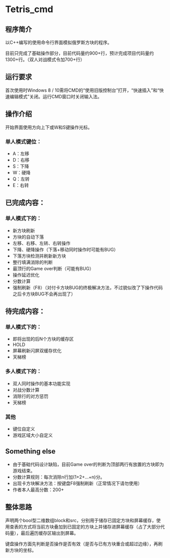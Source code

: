 # Tetris_cmd

## 程序简介

以C++编写的使用命令行界面模拟俄罗斯方块的程序。

目前只完成了基础操作部分，目前代码量约900+行，预计完成项目代码量约1300+行。（双人对战模式令加700+行）

## 运行要求

首次使用时Windows 8 / 10需将CMD的“使用旧版控制台”打开，“快速插入”和“快速编辑模式”关闭。运行CMD窗口时关闭输入法。

## 操作介绍

开始界面使用方向上下或W和S键操作光标。

### 单人模式键位：

- A：左移
- D：右移
- S：下降
- W：硬降
- Q：左转
- E：右转

## 已完成内容：

### 单人模式下的：

- 新方块刷新
- 方块的自动下落
- 左移、右移、左转、右转操作
- 下降、硬降操作（下落+移动同时操作时可能有BUG）
- 下落方块检测并刷新新方块
- 整行填满消除的判断
- 最顶行的Game over判断（可能有BUG）
- 操作延迟优化
- 分数计算
- 强制刷新（F8）（对付卡方块BUG的终极解决方法，不过貌似改了下操作代码之后卡方块BUG不会再出现了）

## 待完成内容：

### 单人模式下的：

- 即将出现的后N个方块的缓存区
- HOLD
- 屏幕刷新闪屏双缓存优化
- 天梯榜

### 多人模式下的：

- 双人同时操作的基本功能实现
- 对战分数计算
- 消除行的对方惩罚
- 天梯榜

### 其他

- 键位自定义
- 游戏区域大小自定义

## Something else

- 由于基础代码设计缺陷，目前Game over的判断为顶部两行有放置的方块即为游戏结束。
- 分数计算规则：每次消除n行加(1+2+...+n)分。
- 出现卡方块解决方法：按键盘F8强制刷新（正常情况下请勿使用）
- 作者本人最高分数：200+

## 整体思路

声明两个bool型二维数组block和src，分别用于储存已固定方块和屏幕缓存，使用查表的方式将当前方块叠加到已固定的方块上并储存进屏幕缓存（占了大部分代码量），最后遍历缓存区输出到屏幕。

键盘操作方面先判断是否操作是否有效（是否与已有方块重合或超过边缘），再刷新方块的坐标。